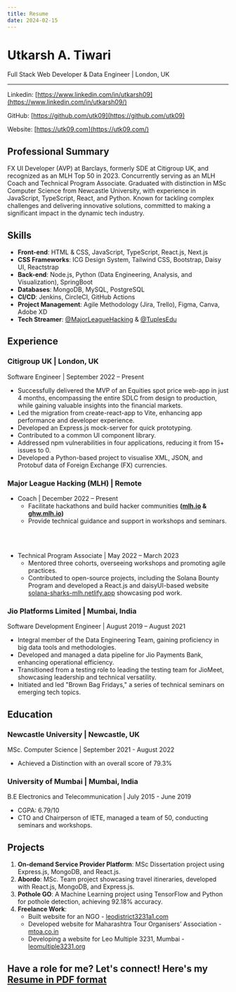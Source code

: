 ```yaml
---
title: Resume
date: 2024-02-15
---
```


# Utkarsh A. Tiwari

Full Stack Web Developer & Data Engineer | London, UK

---

Linkedin: [https://www.linkedin.com/in/utkarsh09](https://www.linkedin.com/in/utkarsh09/)

GitHub: [https://github.com/utk09](https://github.com/utk09)

Website: [https://utk09.com](https://utk09.com/)

## Professional Summary

FX UI Developer (AVP) at Barclays, formerly SDE at Citigroup UK, and recognized as an MLH Top 50 in 2023. Concurrently serving as an MLH Coach and Technical Program Associate. Graduated with distinction in MSc Computer Science from Newcastle University, with experience in JavaScript, TypeScript, React, and Python. Known for tackling complex challenges and delivering innovative solutions, committed to making a significant impact in the dynamic tech industry.

## Skills

- **Front-end**: HTML & CSS, JavaScript, TypeScript, React.js, Next.js
- **CSS Frameworks**: ICG Design System, Tailwind CSS, Bootstrap, Daisy UI, Reactstrap
- **Back-end**: Node.js, Python (Data Engineering, Analysis, and Visualization), SpringBoot
- **Databases**: MongoDB, MySQL, PostgreSQL
- **CI/CD**: Jenkins, CircleCI, GitHub Actions
- **Project Management**: Agile Methodology (Jira, Trello), Figma, Canva, Adobe XD
- **Tech Streamer**: [@MajorLeagueHacking](https://www.youtube.com/@Majorleaguehacking) & [@TuplesEdu](https://www.youtube.com/@TuplesEdu)

## Experience

### Citigroup UK | London, UK

Software Engineer | September 2022 – Present

- Successfully delivered the MVP of an Equities spot price web-app in just 4 months, encompassing the entire SDLC from design to production, while gaining valuable insights into the financial markets.
- Led the migration from create-react-app to Vite, enhancing app performance and developer experience.
- Developed an Express.js mock-server for quick prototyping.
- Contributed to a common UI component library.
- Addressed npm vulnerabilities in four applications, reducing it from 15+ issues to 0.
- Developed a Python-based project to visualise XML, JSON, and Protobuf data of Foreign Exchange (FX) currencies.

### Major League Hacking (MLH) | Remote

- Coach | December 2022 – Present
  - Facilitate hackathons and build hacker communities **([mlh.io](https://mlh.io) & [ghw.mlh.io](https://ghw.mlh.io))**
  - Provide technical guidance and support in workshops and seminars.

<br></br>

- Technical Program Associate | May 2022 – March 2023
  - Mentored three cohorts, overseeing workshops and promoting agile practices.
  - Contributed to open-source projects, including the Solana Bounty Program and developed a React.js and daisyUI-based website [solana-sharks-mlh.netlify.app](https://solana-sharks-mlh.netlify.app) showcasing pod work.

### Jio Platforms Limited | Mumbai, India

Software Development Engineer | August 2019 – August 2021

- Integral member of the Data Engineering Team, gaining proficiency in big data tools and methodologies.
- Developed and managed a data pipeline for Jio Payments Bank, enhancing operational efficiency.
- Transitioned from a testing role to leading the testing team for JioMeet, showcasing leadership and technical versatility.
- Initiated and led "Brown Bag Fridays," a series of technical seminars on emerging tech topics.

## Education

### Newcastle University | Newcastle, UK

MSc. Computer Science | September 2021 - August 2022

- Achieved a Distinction with an overall score of 79.3%

### University of Mumbai | Mumbai, India

B.E Electronics and Telecommunication | July 2015 - June 2019

- CGPA: 6.79/10
- CTO and Chairperson of IETE, managed a team of 50, conducting seminars and workshops.

## Projects

1. **On-demand Service Provider Platform**: MSc Dissertation project using Express.js, MongoDB, and React.js.
2. **Abordo**: MSc. Team project showcasing travel itineraries, developed with React.js, MongoDB, and Express.js.
3. **Pothole GO**: A Machine Learning project using TensorFlow and Python for pothole detection, achieving 92.18% accuracy.
4. **Freelance Work**:
   - Built website for an NGO - [leodistrict3231a1.com](https://leodistrict3231a1.com)
   - Developed website for Maharashtra Tour Organisers’ Association - [mtoa.co.in](https://mtoa.co.in)
   - Developing a website for Leo Multiple 3231, Mumbai - [leomultiple3231.org](https://leomultiple3231.org)

## Have a role for me? Let's connect! Here's my [Resume in PDF format](/files/CV_Utkarsh_Tiwari.pdf)
